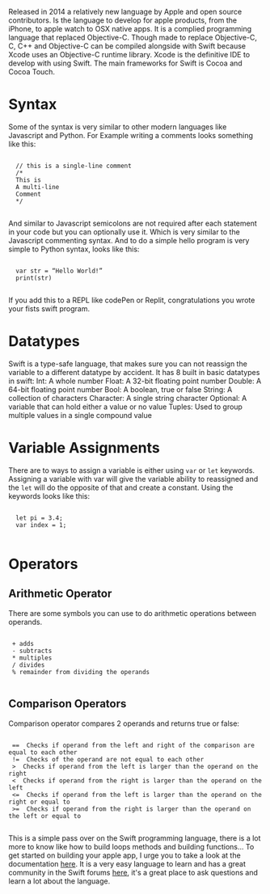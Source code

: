  Released in 2014 a relatively new language by Apple and open source contributors. Is the language to develop for apple products, from the iPhone, to apple watch to OSX native apps. It is a complied programming language that replaced Objective-C. Though made to replace Objective-C, C, C++ and Objective-C can be compiled alongside with Swift because Xcode uses an Objective-C runtime library. Xcode is the definitive IDE to develop with using Swift. The main frameworks for Swift is Cocoa and Cocoa Touch. 

# Syntax
Some of the syntax is very similar to other modern languages like Javascript and Python. For Example writing a comments looks something like this:
```

  // this is a single-line comment 
  /*
  This is 
  A multi-line 
  Comment 
  */
  
```
And similar to Javascript semicolons are not required after each statement in your code but you can optionally use it. Which is very similar to the Javascript commenting syntax. And to do a simple hello program is very simple to Python syntax, looks like this:
```

  var str = “Hello World!”
  print(str)
  
```
If you add this to a REPL like codePen or Replit, congratulations you wrote your fists swift program. 

# Datatypes 
Swift is a type-safe language, that makes sure you can not reassign the variable to a different datatype by accident. It has 8 built in basic datatypes in swift:
Int: A whole number
Float: A 32-bit floating point number
Double: A 64-bit floating point number
Bool: A boolean, true or false
String: A collection of characters 
Character: A single string character 
Optional: A variable that can hold either a value or no value
Tuples: Used to group multiple values in a single compound value

# Variable Assignments
There are to ways to assign a variable is either using `var` or `let` keywords. Assigning a variable with var will give the variable ability to reassigned and the `let` will do the opposite of that and create a constant. Using the keywords looks like this:
```

  let pi = 3.4;
  var index = 1; 
  
```

# Operators

## Arithmetic Operator

There are some symbols you can use to do arithmetic operations between operands.
```

 + adds
 - subtracts
 * multiples 
 / divides 
 % remainder from dividing the operands
 
```
## Comparison Operators 
Comparison operator compares 2 operands and returns true or false:
```

 ==  Checks if operand from the left and right of the comparison are equal to each other
 !=  Checks of the operand are not equal to each other
 >  Checks if operand from the left is larger than the operand on the right 
 <  Checks if operand from the right is larger than the operand on the left
 <=  Checks if operand from the left is larger than the operand on the right or equal to
 >=  Checks if operand from the right is larger than the operand on the left or equal to
 
```
This is a simple pass over on the Swift programming language, there is a lot more to know like how to build loops methods and building functions... To get started on building your apple app, I urge you to take a look at the documentation [here](https://www.swift.org/). It is a very easy language to learn and has a great community in the Swift forums [here](https://forums.swift.org/), it's a great place to ask questions and learn a lot about the language.
 
